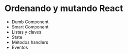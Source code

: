 # Ordenando y mutando React

- Dumb Component
- Smart Component
- Listas y claves
- State
- Métodos handlers
- Eventos